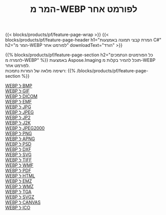 ﻿---
title: המר מ-WEBP לפורמט אחר 
weight: 3920
url: /he/java/conversion/from/webp 
lang: he
langdirlevel: 2
locales: zh-hans,ja,it,ru,de,es,fr,nl,id,lt,pl,pt,vi,tr,ko,zh-hant,ar,hi,th,sv,cs,uk,he
description: באמצעות Aspose.Imaging תוכל להמיר בקלות מ-WEBP לפורמט אחר
---

{{< blocks/products/pf/feature-page-wrap >}}
{{< blocks/products/pf/feature-page-header h1="המרת קבצי תמונה באמצעות C#" h2="המר מ-WEBP לפורמט אחר" downloadText="הורד" >}}


{{% blocks/products/pf/feature-page-section  h2="כל הפורמטים הנתמכים להמרה מ-WEBP" %}}
באמצעות Aspose.Imaging תוכל להמיר בקלות מ-WEBP לפורמט אחר.
<br/>
רשימה מלאה של המרות נתמכות:
{{% /blocks/products/pf/feature-page-section %}}
<div class="container-fluid productfamilypage bg-gray">
    <div class="convertypes bg-gray agp-content section">
        <div class="container">
		<div class="row other-converters">
		    <div class='col-md-2 other-converter remove-lp remove-rp'><a href="/imaging/he/java/conversion/webp-to-bmp" >WEBP ל BMP</a></div><div class='col-md-2 other-converter remove-lp remove-rp'><a href="/imaging/he/java/conversion/webp-to-gif" >WEBP ל GIF</a></div><div class='col-md-2 other-converter remove-lp remove-rp'><a href="/imaging/he/java/conversion/webp-to-dicom" >WEBP ל DICOM</a></div><div class='col-md-2 other-converter remove-lp remove-rp'><a href="/imaging/he/java/conversion/webp-to-emf" >WEBP ל EMF</a></div><div class='col-md-2 other-converter remove-lp remove-rp'><a href="/imaging/he/java/conversion/webp-to-jpg" >WEBP ל JPG</a></div><div class='col-md-2 other-converter remove-lp remove-rp'><a href="/imaging/he/java/conversion/webp-to-jpeg" >WEBP ל JPEG</a></div><div class='col-md-2 other-converter remove-lp remove-rp'><a href="/imaging/he/java/conversion/webp-to-jp2" >WEBP ל JP2</a></div><div class='col-md-2 other-converter remove-lp remove-rp'><a href="/imaging/he/java/conversion/webp-to-j2k" >WEBP ל J2K</a></div><div class='col-md-2 other-converter remove-lp remove-rp'><a href="/imaging/he/java/conversion/webp-to-jpeg2000" >WEBP ל JPEG2000</a></div><div class='col-md-2 other-converter remove-lp remove-rp'><a href="/imaging/he/java/conversion/webp-to-png" >WEBP ל PNG</a></div><div class='col-md-2 other-converter remove-lp remove-rp'><a href="/imaging/he/java/conversion/webp-to-apng" >WEBP ל APNG</a></div><div class='col-md-2 other-converter remove-lp remove-rp'><a href="/imaging/he/java/conversion/webp-to-psd" >WEBP ל PSD</a></div><div class='col-md-2 other-converter remove-lp remove-rp'><a href="/imaging/he/java/conversion/webp-to-dxf" >WEBP ל DXF</a></div><div class='col-md-2 other-converter remove-lp remove-rp'><a href="/imaging/he/java/conversion/webp-to-svg" >WEBP ל SVG</a></div><div class='col-md-2 other-converter remove-lp remove-rp'><a href="/imaging/he/java/conversion/webp-to-tiff" >WEBP ל TIFF</a></div><div class='col-md-2 other-converter remove-lp remove-rp'><a href="/imaging/he/java/conversion/webp-to-wmf" >WEBP ל WMF</a></div><div class='col-md-2 other-converter remove-lp remove-rp'><a href="/imaging/he/java/conversion/webp-to-pdf" >WEBP ל PDF</a></div><div class='col-md-2 other-converter remove-lp remove-rp'><a href="/imaging/he/java/conversion/webp-to-html" >WEBP ל HTML</a></div><div class='col-md-2 other-converter remove-lp remove-rp'><a href="/imaging/he/java/conversion/webp-to-emz" >WEBP ל EMZ</a></div><div class='col-md-2 other-converter remove-lp remove-rp'><a href="/imaging/he/java/conversion/webp-to-wmz" >WEBP ל WMZ</a></div><div class='col-md-2 other-converter remove-lp remove-rp'><a href="/imaging/he/java/conversion/webp-to-tga" >WEBP ל TGA</a></div><div class='col-md-2 other-converter remove-lp remove-rp'><a href="/imaging/he/java/conversion/webp-to-svgz" >WEBP ל SVGZ</a></div><div class='col-md-2 other-converter remove-lp remove-rp'><a href="/imaging/he/java/conversion/webp-to-canvas" >WEBP ל CANVAS</a></div><div class='col-md-2 other-converter remove-lp remove-rp'><a href="/imaging/he/java/conversion/webp-to-ico" >WEBP ל ICO</a></div>
                </div>
        </div>
    </div>
</div>
<br/>


